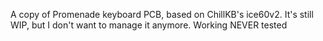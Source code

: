 A copy of Promenade keyboard PCB, based on ChillKB's ice60v2.
It's still WIP, but I don't want to manage it anymore.
Working NEVER tested
